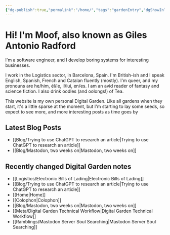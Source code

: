 ```yaml
---
{"dg-publish":true,"permalink":"/home/","tags":"gardenEntry","dgShowInlineTitle":false}
---
```



# Hi! I'm Moof, also known as Giles Antonio Radford 
I'm a software engineer, and I develop boring systems for interesting businesses. 

I work in the Logistics sector, in Barcelona, Spain. I'm British-ish and I speak English, Spanish, French and Catalan fluently (mostly). I'm queer, and my pronouns are he/him, él/le, il/lui, en/es. I am an avid reader of fantasy and science fiction. I also drink oodles (and oolongs!) of Tea.

This website is my own personal Digital Garden. Like all gardens when they start, it's a little sparse at the moment, but I'm starting to lay some seeds, so expect to see more, and more interesting posts as time goes by

## Latest Blog Posts
- [[Blog/Trying to use ChatGPT to research an article\|Trying to use ChatGPT to research an article]]
- [[Blog/Mastodon, two weeks on\|Mastodon, two weeks on]]

## Recently changed Digital Garden notes
- [[Logistics/Electronic Bills of Lading\|Electronic Bills of Lading]]
- [[Blog/Trying to use ChatGPT to research an article\|Trying to use ChatGPT to research an article]]
- [[Home\|Home]]
- [[Colophon\|Colophon]]
- [[Blog/Mastodon, two weeks on\|Mastodon, two weeks on]]
- [[Meta/Digital Garden Technical Workflow\|Digital Garden Technical Workflow]]
- [[Ramblings/Mastodon Server Soul Searching\|Mastodon Server Soul Searching]]
